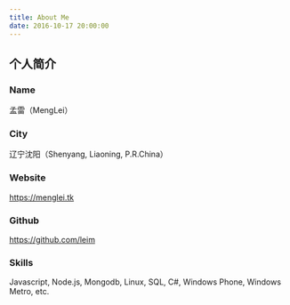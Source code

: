 ```yaml
---
title: About Me
date: 2016-10-17 20:00:00
---
```

## 个人简介

### Name

 孟雷（MengLei）
 
### City
 辽宁沈阳（Shenyang, Liaoning, P.R.China）
 
### Website
 https://menglei.tk
 
### Github
 https://github.com/leim
 
### Skills
 Javascript, Node.js, Mongodb, Linux, SQL, C#, Windows Phone, Windows Metro, etc.
 